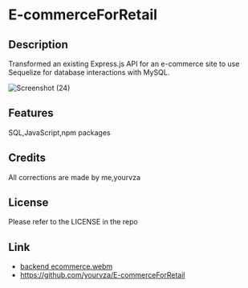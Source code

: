 # E-commerceForRetail


## Description
Transformed an existing Express.js API for an e-commerce site to use Sequelize for database interactions with MySQL. 

![Screenshot (24)](https://github.com/user-attachments/assets/bea275e1-4773-4d51-befd-32023338136a)


## Features
SQL,JavaScript,npm packages

## Credits
All corrections are made by me,yourvza


## License 
Please refer to the LICENSE in the repo

## Link
* [backend ecommerce.webm](https://github.com/user-attachments/assets/98cfb286-9182-4f94-8260-33bd6245371f)
* https://github.com/yourvza/E-commerceForRetail

  
